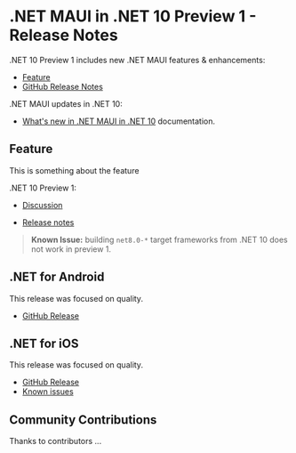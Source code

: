 # .NET MAUI in .NET 10 Preview 1 - Release Notes

.NET 10 Preview 1 includes new .NET MAUI features & enhancements:

- [Feature](#feature)
- [GitHub Release Notes](https://aka.ms/maui9p1)

.NET MAUI updates in .NET 10:

- [What's new in .NET MAUI in .NET 10](https://learn.microsoft.com/dotnet/maui/whats-new/dotnet-10) documentation.


## Feature

This is something about the feature

.NET 10 Preview 1:


* [Discussion](https://aka.ms/dotnet/10/preview1)

* [Release notes](README.md)

> **Known Issue:** building `net8.0-*` target frameworks from .NET 10 does not work in preview 1.


## .NET for Android

This release was focused on quality.

* [GitHub Release](https://github.com/dotnet/android/releases/)

## .NET for iOS

This release was focused on quality.

* [GitHub Release](https://github.com/xamarin/xamarin-macios/releases/)
* [Known issues](https://github.com/xamarin/xamarin-macios/wiki/Known-issues-in-.NET10)


## Community Contributions

Thanks to contributors ...
